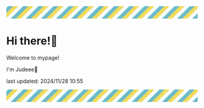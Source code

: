 <!-- Header image -->
<img src="./pokemon/pokemon_39.png" width="1000">

# Hi there!👋

Welcome to mypage!

I'm Judeee🐷

last updated: 2024/11/28 10:55

<!-- Footer image -->
<img src="./pokemon/pokemon_39.png" width="1000">
